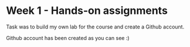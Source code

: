 # Week 1 - Hands-on assignments
Task was to build my own lab for the course and create a Github account.

Github account has been created as you can see :)



